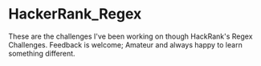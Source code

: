 # HackerRank_Regex

These are the challenges I've been working on though HackRank's Regex Challenges. Feedback is welcome; Amateur and always happy to learn something different.
